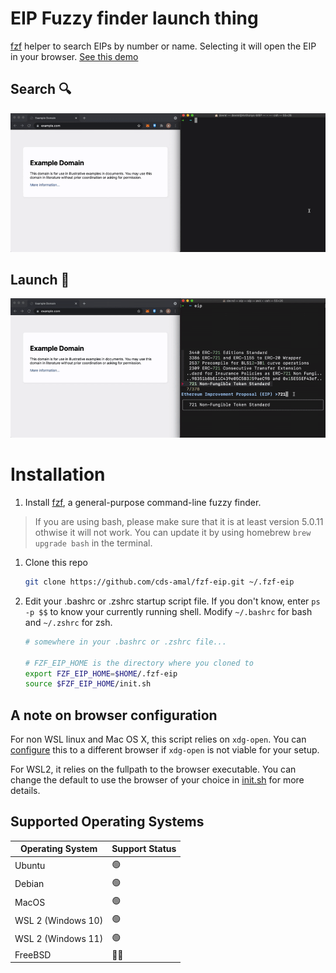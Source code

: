 # EIP Fuzzy finder launch thing

[fzf](https://github.com/junegunn/fzf) helper to search EIPs by number or name.
Selecting it will open the EIP in your browser. [See this
demo](https://www.youtube.com/watch?v=2VOZV9tsmGs)

## Search 🔍

![fuzzy-search](./assets/fuzzy-search.gif)

## Launch 🚀

![fuzzy-launch](./assets/fuzzy-launch.gif)

# Installation

1. Install [fzf](https://github.com/junegunn/fzf), a general-purpose
   command-line fuzzy finder.

> If you are using bash, please make sure that it is at least version 5.0.11 othwise it will not work. 
You can update it by using homebrew ```brew upgrade bash``` in the terminal.

1. Clone this repo
   ```sh
   git clone https://github.com/cds-amal/fzf-eip.git ~/.fzf-eip
   ```
1. Edit your .bashrc or .zshrc startup script file. If you don't know, enter
   `ps -p $$` to know your currently running shell. Modify `~/.bashrc` for bash
   and `~/.zshrc` for zsh.

   ```sh
   # somewhere in your .bashrc or .zshrc file...

   # FZF_EIP_HOME is the directory where you cloned to
   export FZF_EIP_HOME=$HOME/.fzf-eip
   source $FZF_EIP_HOME/init.sh
   ```

## A note on browser configuration

For non WSL linux and Mac OS X, this script relies on `xdg-open`. You can
[configure](./init.sh) this to a different browser if `xdg-open` is not viable for your
setup.

For WSL2, it relies on the fullpath to the browser executable. You can change
the default to use the browser of your choice in [init.sh](./init.sh) for more
details.

## Supported Operating Systems

| Operating System   | Support Status |
| ------------------ | -------------- |
| Ubuntu             | 🟢             |
| Debian             | 🟢             |
| MacOS              | 🟢             |
| WSL 2 (Windows 10) | 🟢             |
| WSL 2 (Windows 11) | 🟢             |
| FreeBSD            | 🤷‍♂️             |
